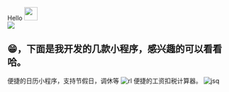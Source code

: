 
Hello <img src="https://user-images.githubusercontent.com/12118567/87376971-7116d000-c5be-11ea-89af-d2460c0cc3ea.gif" width="30 px"><br><img src="https://github-readme-stats.vercel.app/api?username=liangdahong&show_icons=true&title_color=0366d6&icon_color=0366d6&text_color=0366d6&bg_color=ffffff&hide_title=true">

## 😁，下面是我开发的几款小程序，感兴趣的可以看看哈。
便捷的日历小程序，支持节假日，调休等
![rl](https://user-images.githubusercontent.com/12118567/109082668-64a34a00-773f-11eb-93cd-bc83b55fd846.jpg)
便捷的工资扣税计算器。
![jsq](https://user-images.githubusercontent.com/12118567/109082681-6836d100-773f-11eb-9700-c8d217ccdbd5.jpg)

